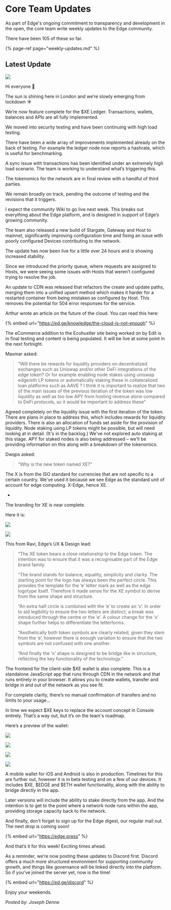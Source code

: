# Core Team Updates

As part of Edge's ongoing commitment to transparency and development in the open, the core team write weekly updates to the Edge community.

There have been 105 of these so far.

{% page-ref page="weekly-updates.md" %}

## Latest Update

![](../../.gitbook/assets/weeklyupdate050421.png)

Hi everyone 👋

The sun is shining here in London and we’re slowly emerging from lockdown ☀️

We’re now feature complete for the $XE Ledger. Transactions, wallets, balances and APIs are all fully implemented.

We moved into security testing and have been continuing with high load testing.

There have been a wide array of improvements implemented already on the back of testing. For example the ledger node now reports a hashrate, which is useful for benchmarking.

A sync issue with transactions has been identified under an extremely high load scenario. The team is working to understand what’s triggering this.

The tokenomics for the network are in final review with a handful of third parties.

We remain broadly on track, pending the outcome of testing and the revisions that it triggers.

I expect the community Wiki to go live next week. This breaks out everything about the Edge platform, and is designed in support of Edge’s growing community.

The team also released a new build of Stargate, Gateway and Host to mainnet, significantly improving configuration time and fixing an issue with poorly configured Devices contributing to the network.

The update has now been live for a little over 24 hours and is showing increased stability.

Since we introduced the priority queue, where requests are assigned to Hosts, we were seeing some issues with Hosts that weren’t configured trying to resolve the job.

An update to CDN was released that refactors the create and update paths, merging them into a unified upsert method which makes it harder for a restarted container from being mistaken as configured by Host. This removes the potential for 504 error responses for the service.

Arthur wrote an article on the future of the cloud. You can read this here:

{% embed url="https://ed.ge/knowledge/the-cloud-is-not-enough" %}

The eCommerce addition to the Ecohustler site being worked on by Edit is in final testing and content is being populated. It will be live at some point in the next fortnight.

Maxmar asked:

> “Will there be rewards for liquidity providers on decentralized exchanges such as Uniswap and/or other DeFi integrations of the edge token? Or for example enabling node stakes using uniswap edge/eth LP tokens or automatically staking these in collateralized loan platforms such as AAVE ? I think it is important to realize that two of the main issues of the previous iteration of the token was low liquidity as well as too low APY from hosting revenue alone compared to DeFi protocols, so it would be important to address these”

Agreed completely on the liquidity issue with the first iteration of the token. There are plans in place to address this, which includes rewards for liquidity providers. There is also an allocation of funds set aside for the provision of liquidity. Node staking using LP tokens might be possible, but will need looking at in detail. \(It's in the backlog.\) We've not explored auto staking at this stage. APY for staked nodes is also being addressed – we'll be providing information on this along with a breakdown of the tokenomics.

Dwqps asked:

> “Why is the new token named XE?“

The X is from the ISO standard for currencies that are not specific to a certain country. We've used it because we see Edge as the standard unit of account for edge computing. X-Edge, hence XE.

-

The branding for XE is near complete.

Here it is:

![](../../.gitbook/assets/xe-brand-dev-01.jpg)

![](../../.gitbook/assets/xe-brand-dev-02.jpg)

This from Ravi, Edge’s UX & Design lead:

> “The XE token bears a close relationship to the Edge token. The intention was to ensure that it was a recognisable part of the Edge brand family.
>
> “The brand stands for balance, equality, simplicity and clarity. The starting point for the logo has always been the perfect circle. This provides the template for the ‘e’ letter mark as well as the edge logotype itself. Therefore it made sense for the XE symbol to derive from the same shape and structure.
>
> “An extra half circle is combined with the ‘e’ to create an ‘x’. In order to aid legibility to ensure the two letters are distinct, a break was introduced through the centre or the ‘e’. A colour change for the ‘x’ shape further helps to differentiate the letterforms.
>
> “Aesthetically both token symbols are clearly related, given they stem from the ‘e’, however there is enough variation to ensure that the two symbols are not confused with one another.
>
> ”And finally the ‘x’ shape is designed to be bridge like in structure, reflecting the key functionality of the technology.”

The frontend for the client-side $XE wallet is also complete. This is a standalone JavaScript app that runs through CDN in the network and that runs entirely in your browser. It allows you to create wallets, transfer and bridge in and out of the network as you see fit.

For complete clarity, there’s no manual confirmation of transfers and no limits to your usage...

In time we expect $XE keys to replace the account concept in Console entirely. That’s a way out, but it’s on the team's roadmap.

Here’s a preview of the wallet:

![](../../.gitbook/assets/1-transactions-01-map.jpg)

![](../../.gitbook/assets/2-transactions-02-map.jpg)

![](../../.gitbook/assets/3-send.jpg)

![](../../.gitbook/assets/4-withdraw.jpg)

A mobile wallet for iOS and Android is also in production. Timelines for this are further out, however it is in beta testing and on a few of our devices. It includes $XE, $EDGE and $ETH wallet functionality, along with the ability to bridge directly in the app.

Later versions will include the ability to stake directly from the app. And the intention is to get to the point where a network node runs within the app, providing storage capacity back to the network.

And finally, don’t forget to sign up for the Edge digest, our regular mail out. The next drop is coming soon!

{% embed url="https://edge.press" %}

And that’s it for this week! Exciting times ahead.

As a reminder, we’re now posting these updates to Discord first. Discord offers a much more structured environment for supporting community growth, and things like governance will be linked directly into the platform. So if you’ve joined the server yet, now is the time!

{% embed url="https://ed.ge/discord" %}

Enjoy your weekends.

_Posted by: Joseph Denne_

